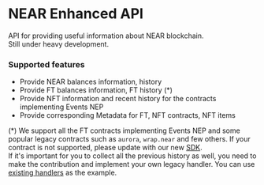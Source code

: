 # NEAR Enhanced API

API for providing useful information about NEAR blockchain.  
Still under heavy development.

### Supported features

- Provide NEAR balances information, history
- Provide FT balances information, FT history (*)
- Provide NFT information and recent history for the contracts implementing Events NEP
- Provide corresponding Metadata for FT, NFT contracts, NFT items

(*) We support all the FT contracts implementing Events NEP and some popular legacy contracts such as `aurora`, `wrap.near` and few others.
If your contract is not supported, please update with our new [SDK](https://github.com/near/near-sdk-rs).  
If it's important for you to collect all the previous history as well, you need to make the contribution and implement your own legacy handler.
You can use [existing handlers](https://github.com/near/near-microindexers/tree/main/indexer-events/src/db_adapters/coin/legacy) as the example.
